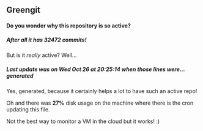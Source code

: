## Greengit

#### Do you wonder why this repository is so active?

##### After all it has 32472 commits!

But is it *really* active? Well...

##### Last update was on Wed Oct 26 at 20:25:14 when those lines were... generated

Yes, generated, because it certainly helps a lot to have such an active repo!

Oh and there was **27%** disk usage on the machine
where there is the cron updating this file.

Not the best way to monitor a VM in the cloud but it works! :)
